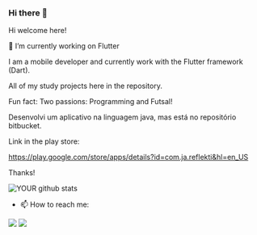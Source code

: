 ### Hi there 👋

<!--
**JamileFerreira/Jamileferreira** is a ✨ _special_ ✨ repository because its `README.md` (this file) appears on your GitHub profile.

Here are some ideas to get you started:

🔭 I’m currently working on Flutter
- 🌱 I’m currently learning Flutter
- 👯 I’m looking to collaborate on ...
- 🤔 I’m looking for help with ...
- 💬 Ask me about ...
- 📫 How to reach me: ...
- 😄 Pronouns: ...
- ⚡ Fun fact: Two passions: Programming and Futsal!
--> 


Hi welcome here!

🔭 I’m currently working on Flutter


I am a mobile developer and currently work with the Flutter framework (Dart).

All of my study projects here in the repository.

Fun fact: Two passions: Programming and Futsal!


Desenvolvi um aplicativo na linguagem java, mas está no repositório
bitbucket.


Link in the play store:

https://play.google.com/store/apps/details?id=com.ja.reflekti&hl=en_US

Thanks!

![YOUR github stats](https://github-readme-stats.vercel.app/api?username=JamileFerreira)

- 📫 How to reach me: 

[<img src="https://img.shields.io/badge/linkedin-%230077B5.svg?&style=for-the-badge&logo=linkedin&logoColor=white" />](https://www.linkedin.com/in/jamile-ferreira-aaa9169a/) 
[<img src = "https://img.shields.io/badge/instagram-%23E4405F.svg?&style=for-the-badge&logo=instagram&logoColor=white">](https://www.instagram.com/flutterfr/)

